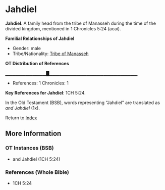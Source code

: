 # Jahdiel
**Jahdiel**. 
A family head from the tribe of Manasseh during the time of the divided kingdom, mentioned in 1 Chronicles 5:24 (acai). 




**Familial Relationships of Jahdiel**


* Gender: male
* Tribe/Nationality: [Tribe of Manasseh](../../../groups/md/acai/Manasseh.md)


**OT Distribution of References**

▁▁▁▁▁▁▁▁▁▁▁▁█▁▁▁▁▁▁▁▁▁▁▁▁▁▁▁▁▁▁▁▁▁▁▁▁▁▁
* References: 1 Chronicles: 1



**Key References for Jahdiel**: 
1CH 5:24. 


In the Old Testament (BSB), words representing “Jahdiel” are translated as 
*and Jahdiel* (1x). 




Return to [Index](00-Index.md)

## More Information

### OT Instances (BSB)

* and Jahdiel (1CH 5:24)



### References (Whole Bible)

* 1CH 5:24



